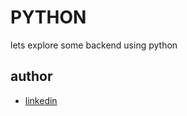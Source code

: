 # PYTHON 
lets explore some backend using python
## author
- [linkedin](https://www.linkedin.com/in/bill-otieno-33250b142/)
